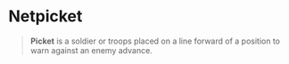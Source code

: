 # Netpicket

> **Picket** is a soldier or troops placed on a line forward of a position to
> warn against an enemy advance.


